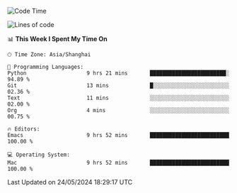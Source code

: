 <!--START_SECTION:waka-->
![Code Time](http://img.shields.io/badge/Code%20Time-1%2C968%20hrs%2024%20mins-blue)

![Lines of code](https://img.shields.io/badge/From%20Hello%20World%20I%27ve%20Written-308.0%20thousand%20lines%20of%20code-blue)

📊 **This Week I Spent My Time On** 

```text
🕑︎ Time Zone: Asia/Shanghai

💬 Programming Languages: 
Python                   9 hrs 21 mins       ████████████████████████░   94.89 % 
Git                      13 mins             █░░░░░░░░░░░░░░░░░░░░░░░░   02.36 % 
Text                     11 mins             ░░░░░░░░░░░░░░░░░░░░░░░░░   02.00 % 
Org                      4 mins              ░░░░░░░░░░░░░░░░░░░░░░░░░   00.75 % 

🔥 Editors: 
Emacs                    9 hrs 52 mins       █████████████████████████   100.00 % 

💻 Operating System: 
Mac                      9 hrs 52 mins       █████████████████████████   100.00 % 
```


 Last Updated on 24/05/2024 18:29:17 UTC
<!--END_SECTION:waka-->
